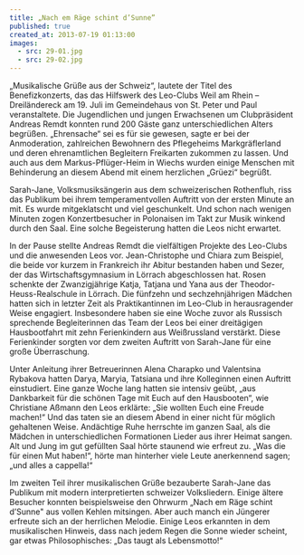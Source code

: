 ```yaml
---
title: „Nach em Räge schint d’Sunne”
published: true
created_at: 2013-07-19 01:13:00
images:
  - src: 29-01.jpg
  - src: 29-02.jpg
---
```


„Musikalische Grüße aus der Schweiz“, lautete der Titel des Benefizkonzerts, das das Hilfswerk des Leo-Clubs Weil am Rhein – Dreiländereck am 19. Juli im Gemeindehaus von St. Peter und Paul veranstaltete. Die Jugendlichen und jungen Erwachsenen um Clubpräsident Andreas Remdt konnten rund 200 Gäste ganz unterschiedlichen Alters begrüßen. „Ehrensache“ sei es für sie gewesen, sagte er bei der Anmoderation, zahlreichen Bewohnern des Pflegeheims Markgräflerland und deren ehrenamtlichen Begleitern Freikarten zukommen zu lassen. Und auch aus dem Markus-Pflüger-Heim in Wiechs wurden einige Menschen mit Behinderung an diesem Abend mit einem herzlichen „Grüezi“ begrüßt.

Sarah-Jane, Volksmusiksängerin aus dem schweizerischen Rothenfluh, riss das Publikum bei ihrem temperamentvollen Auftritt von der ersten Minute an mit. Es wurde mitgeklatscht und viel geschunkelt. Und schon nach wenigen Minuten zogen Konzertbesucher in Polonaisen im Takt zur Musik winkend durch den Saal. Eine solche Begeisterung hatten die Leos nicht erwartet.

In der Pause stellte Andreas Remdt die vielfältigen Projekte des Leo-Clubs und die anwesenden Leos vor. Jean-Christophe und Chiara zum Beispiel, die beide vor kurzem in Frankreich ihr Abitur bestanden haben und Sezer, der das Wirtschaftsgymnasium in Lörrach abgeschlossen hat. Rosen schenkte der Zwanzigjährige Katja, Tatjana und Yana aus der Theodor-Heuss-Realschule in Lörrach. Die fünfzehn und sechzehnjährigen Mädchen hatten sich in letzter Zeit als Praktikantinnen im Leo-Club in herausragender Weise engagiert. Insbesondere haben sie eine Woche zuvor als Russisch sprechende Begleiterinnen das Team der Leos bei einer dreitägigen Hausbootfahrt mit zehn Ferienkindern aus Weißrussland verstärkt. Diese Ferienkinder sorgten vor dem zweiten Auftritt von Sarah-Jane für eine große Überraschung.

Unter Anleitung ihrer Betreuerinnen Alena Charapko und Valentsina Rybakova hatten Darya, Maryia, Tatsiana und ihre Kolleginnen einen Auftritt einstudiert. Eine ganze Woche lang hatten sie intensiv geübt, „aus Dankbarkeit für die schönen Tage mit Euch auf den Hausbooten“, wie Christiane Aßmann den Leos erklärte: „Sie wollten Euch eine Freude machen!“ Und das taten sie an diesem Abend in einer nicht für möglich gehaltenen Weise. Andächtige Ruhe herrschte im ganzen Saal, als die Mädchen in unterschiedlichen Formationen Lieder aus ihrer Heimat sangen. Alt und Jung im gut gefüllten Saal hörte staunend wie erfreut zu. „Was die für einen Mut haben!“, hörte man hinterher viele Leute anerkennend sagen; „und alles a cappella!“

Im zweiten Teil ihrer musikalischen Grüße bezauberte Sarah-Jane das Publikum mit modern interpretierten schweizer Volksliedern. Einige ältere Besucher konnten beispielsweise den Ohrwurm „Nach em Räge schint d’Sunne" aus vollen Kehlen mitsingen. Aber auch manch ein Jüngerer erfreute sich an der herrlichen Melodie. Einige Leos erkannten in dem musikalischen Hinweis, dass nach jedem Regen die Sonne wieder scheint, gar etwas Philosophisches: „Das taugt als Lebensmotto!“
